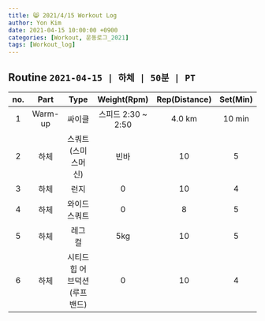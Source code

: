 ```yaml
---
title: 😸 2021/4/15 Workout Log
author: Yon Kim
date: 2021-04-15 10:00:00 +0900
categories: [Workout, 운동로그_2021]
tags: [Workout_log]
---
```


## Routine `2021-04-15 | 하체 | 50분 | PT` ##
|no.|Part|Type|Weight(Rpm)|Rep(Distance)|Set(Min)|
|:---:|:---:|:---:|:---:|:---:|:---:|
|1|Warm-up|싸이클|스피드 2:30 ~ 2:50|4.0 km|10 min|
|2|하체|스쿼트(스미스머신)|빈바|10|5|
|3|하체|런지|0|10|4|
|4|하체|와이드 스쿼트|0|8|5|
|5|하체|레그 컬|5kg|10|5|
|6|하체|시티드 힙 어브덕션(루프밴드)|0|10|4|

